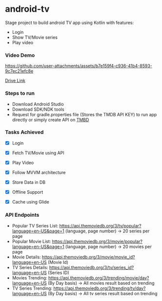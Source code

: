# android-tv

Stage project to build android TV app using Kotlin with features:
- Login
- Show TV/Movie series
- Play video


### Video Demo 


https://github.com/user-attachments/assets/b7e159f4-c936-41b4-8593-9c7ec21efc8e



 [Drive Link](https://drive.google.com/file/d/1J2wgWDy0EPsUtkqHeQ4jKw8QwtMU8Q9L/view?usp=drive_link)

### Steps to run
- Download Android Studio
- Download SDK/NDK tools
- Request for gradle.properties file (Stores the TMDB API KEY) to run app directly or simply create API on [TMBD](https://www.themoviedb.org/)

### Tasks Achieved
- [x] Login
- [x] Fetch TV/Movie using API
- [x] Play Video
- [x] Follow MVVM architecture
- [x] Store Data in DB
- [x] Offline Support
- [x] Cache using Glide


### API Endpoints
- Popular TV Series List: https://api.themoviedb.org/3/tv/popular?language=en-US&page=1 (language, page number) -> 20 series per page
- Popular Movie List: https://api.themoviedb.org/3/movie/popular?language=en-US&page=1 (language, page number) -> 20 movies per page
- Movie Details: https://api.themoviedb.org/3/movie/movie_id?language=en-US (Movie Id)
- TV Series Details: https://api.themoviedb.org/3/tv/series_id?language=en-US (Series ID)
- Movies Trending: https://api.themoviedb.org/3/trending/movie/day?language=en-US (By Day basis) -> All movies result based on trending
- TV Series Trending: https://api.themoviedb.org/3/trending/tv/day?language=en-US (By Day basis) -> All tv series result based on trending
